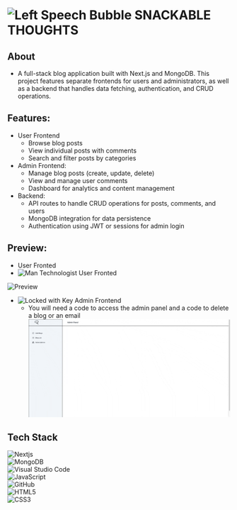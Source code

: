 # <img src="https://raw.githubusercontent.com/Tarikul-Islam-Anik/Animated-Fluent-Emojis/master/Emojis/Smilies/Left%20Speech%20Bubble.png" alt="Left Speech Bubble" width="25" height="25" /> SNACKABLE THOUGHTS

## About
- A full-stack blog application built with Next.js and MongoDB. This project features separate frontends for users and administrators, as well as a backend that handles data fetching, authentication, and CRUD operations.

## Features: 
- User Frontend
    - Browse blog posts
    - View individual posts with comments
    - Search and filter posts by categories
- Admin Frontend:
    - Manage blog posts (create, update, delete)
    - View and manage user comments
    - Dashboard for analytics and content management
- Backend:
    - API routes to handle CRUD operations for posts, comments, and users
    - MongoDB integration for data persistence
    - Authentication using JWT or sessions for admin login

## Preview:
- User Fronted
- <img src="https://raw.githubusercontent.com/Tarikul-Islam-Anik/Animated-Fluent-Emojis/master/Emojis/People/Man%20Technologist.png" alt="Man Technologist" width="25" height="25" /> User Fronted

![Preview](assets/snackable-frontend.gif)

- <img src="https://raw.githubusercontent.com/Tarikul-Islam-Anik/Animated-Fluent-Emojis/master/Emojis/Objects/Locked%20with%20Key.png" alt="Locked with Key" width="25" height="25" /> Admin Frontend
    - You will need a code to access the admin panel and a code to delete a blog or an email 
![Preview](assets/snackable-admin.gif)

## Tech Stack

![Nextjs](https://img.shields.io/badge/Next.js-000000.svg?style=for-the-badge&logo=nextdotjs&logoColor=white)
<br>
![MongoDB](https://img.shields.io/badge/MongoDB-47A248.svg?style=for-the-badge&logo=MongoDB&logoColor=white)
<br>
![Visual Studio Code](https://img.shields.io/badge/Visual%20Studio%20Code-0078d7.svg?style=for-the-badge&logo=visual-studio-code&logoColor=white)
<br>
![JavaScript](https://img.shields.io/badge/javascript-%23323330.svg?style=for-the-badge&logo=javascript&logoColor=%23F7DF1E)
<br>
![GitHub](https://img.shields.io/badge/github-%23121011.svg?style=for-the-badge&logo=github&logoColor=white)
<br>
![HTML5](https://img.shields.io/badge/html5-%23E34F26.svg?style=for-the-badge&logo=html5&logoColor=white)
<br>
![CSS3](https://img.shields.io/badge/css3-%231572B6.svg?style=for-the-badge&logo=css3&logoColor=white)
